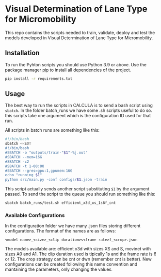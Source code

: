 # Visual Determination of Lane Type for Micromobility

This repo contains the scripts needed to train, validate, deploy and test the models developed in Visual Determination of Lane Type for Micromobility.

## Installation

To run the Pyhton scripts you should use Python 3.9 or above. Use the package manager [pip](https://pip.pypa.io/en/stable/) to install all dependencies of the project.

```bash
pip install -r requirements.txt
```

## Usage

The best way to run the scripts in CALCULA is to send a bash script using `sbatch`. In the folder batch_runs we have some .sh scripts useful to do so. this scripts take one argument which is the configuration ID used for that run.

All scripts in batch runs are something like this:

```bash
#!/bin/bash
sbatch <<EOT
#!/bin/bash
#SBATCH -o "outputs/train-"$1"-%j.out"
#SBATCH --mem=16G
#SBATCH -c2
#SBATCH -t 1-00:00
#SBATCH --gres=gpu:1,gpumem:16G
echo "running $1"
python src/main.py -conf configs/$1.json -train
```

This script actually sends another script substituting `$1` by the argument passed. To send the script to the queue you should run something like this:

```bash
sbatch batch_runs/test.sh efficient_x3d_xs_1s6f_cnt
```

### Available Configurations

In the configuration folder we have many .json files storing different configurations. The format of the names are as follows:

`<model name>_<size>_<clip duration>s<frame rate>f_<crop>.json`

The models available are: efficient x3d with sizes XS and S, movinet with sizes A0 and A1. The clip duration used is tipically 1s and the frame rate is 6 or 12. The crop strategy can be cnt or dwn (remember cnt is better). New configurations can be created following this name convention and mantaining the parameters, only changing the values.

